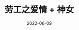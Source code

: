 ---
title: '劳工之爱情 + 神女'
date: '2022-06-09'
price: '30.0'
theaters: ['中国电影资料馆艺术影院']
seat: ['5-1']
remark: ['学术放映', '1922,34']
---